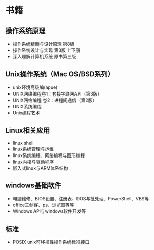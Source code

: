 # 书籍
## 操作系统原理
* 操作系统精髓与设计原理  第8版
* 操作系统设计与实现 第3版 上下册
* 深入理解计算机系统 原书第三版
## Unix操作系统（Mac OS/BSD系列）
* unix环境高级编(apue)
* UNIX网络编程卷1：套接字联网API（第3版）
* UNIX网络编程 卷2：进程间通信（第2版）
* UNIX系统编程
* Unix编程艺术
## Linux相关应用
* linux shell
* linux系统管理与运维
* linux系统编程、网络编程与图形编程
* linux内核与驱动程序
* 嵌入式linux与ARM体系结构
## windows基础软件
* 电脑维修、BIOS设置、注册表、DOS与批处理、PowerShell、VBS等
* office三剑客、ps、浏览器等等
* Windows API与windows软件开发等
## 标准
* POSIX unix可移植性操作系统标准接口